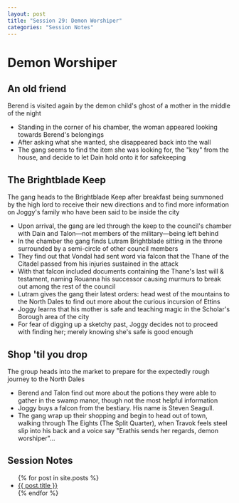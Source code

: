 ```yaml
---
layout: post
title: "Session 29: Demon Worshiper"
categories: "Session Notes"
---
```

# Demon Worshiper

## An old friend
Berend is visited again by the demon child's ghost of a mother in the middle of the night
  - Standing in the corner of his chamber, the woman appeared looking towards Berend's belongings
  - After asking what she wanted, she disappeared back into the wall
  - The gang seems to find the item she was looking for, the "key" from the house, and decide to let Dain hold onto it for safekeeping

## The Brightblade Keep
The gang heads to the Brightblade Keep after breakfast being summoned by the high lord to receive their new directions and to find more information on Joggy's family who have been said to be inside the city
  - Upon arrival, the gang are led through the keep to the council's chamber with Dain and Talon—not members of the military—being left behind
  - In the chamber the gang finds Lutram Brightblade sitting in the throne surrounded by a semi-circle of other council members
  - They find out that Vondal had sent word via falcon that the Thane of the Citadel passed from his injuries sustained in the attack
  - With that falcon included documents containing the Thane's last will & testament, naming Rouanna his successor causing murmurs to break out among the rest of the council
  - Lutram gives the gang their latest orders: head west of the mountains to the North Dales to find out more about the curious incursion of Ettins
  - Joggy learns that his mother is safe and teaching magic in the Scholar's Borough area of the city
  - For fear of digging up a sketchy past, Joggy decides not to proceed with finding her; merely knowing she's safe is good enough

## Shop 'til you drop
The group heads into the market to prepare for the expectedly rough journey to the North Dales
  - Berend and Talon find out more about the potions they were able to gather in the swamp manor, though not the most helpful information
  - Joggy buys a falcon from the bestiary. His name is Steven Seagull.
  - The gang wrap up their shopping and begin to head out of town, walking through The Eights (The Split Quarter), when Travok feels steel slip into his back and a voice say "Erathis sends her regards, demon worshiper"...

## Session Notes
  <ul>
    {% for post in site.posts %}
      <li>
        <a href="{{ post.url | prepend: site.github.url }}">{{ post.title }}</a>
      </li>
    {% endfor %}
  </ul>
